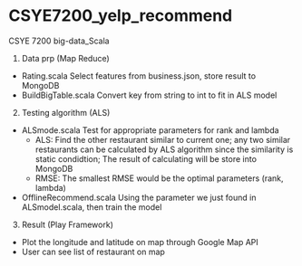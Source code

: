 # CSYE7200_yelp_recommend
CSYE 7200 big-data_Scala
1. Data prp (Map Reduce)
  - Rating.scala Select features from business.json, store result to MongoDB
  - BuildBigTable.scala Convert key from string to int to fit in ALS model
2. Testing algorithm (ALS)
  - ALSmode.scala Test for appropriate parameters for rank and lambda
    - ALS: Find the other restaurant similar to current one; any two similar restaurants can be calculated by ALS algorithm since the similarity is static condidtion; The result of calculating will be store into MongoDB
    - RMSE: The smallest RMSE would be the optimal parameters (rank, lambda)
  - OfflineRecommend.scala Using the parameter we just found in ALSmodel.scala, then train the model
3. Result (Play Framework)
  - Plot the longitude and latitude on map through Google Map API
  - User can see list of restaurant on map
